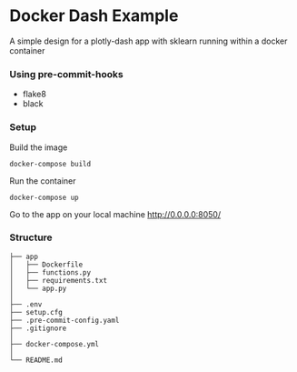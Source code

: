 # Docker Dash Example
A simple design for a plotly-dash app with sklearn running within a docker container
### Using pre-commit-hooks
- flake8 
- black

### Setup
Build the image
```
docker-compose build
```
Run the container
```
docker-compose up
```
Go to the app on your local machine http://0.0.0.0:8050/

### Structure
```
├── app
│   ├── Dockerfile
│   ├── functions.py
│   ├── requirements.txt
│   └── app.py
│       
├── .env
├── setup.cfg
├── .pre-commit-config.yaml
├── .gitignore
│
├── docker-compose.yml
│
└── README.md
```
